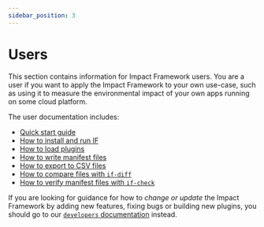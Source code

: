 ```yaml
---
sidebar_position: 3
---
```


# Users

This section contains information for Impact Framework users. You are a user if you want to apply the Impact Framework to your own use-case, such as using it to measure the environmental impact of your own apps running on some cloud platform. 

The user documentation includes:

- [Quick start guide](./quick-start.md)
- [How to install and run IF](./how-to-install-if.md)
- [How to load plugins](./how-to-import-plugins.md)
- [How to write manifest files](./how-to-write-manifests.md)
- [How to export to CSV files](./how-to-export-to-csv.md)
- [How to compare files with `if-diff`](./how-to-compare-files-with-if-diff.md)
- [How to verify manifest files with `if-check`](./how-to-verify-files-with-if-check.md)

If you are looking for guidance for how to *change or update* the Impact Framework by adding new features, fixing bugs or building new plugins, you should go to our [`developers` documentation](../developers/) instead.

